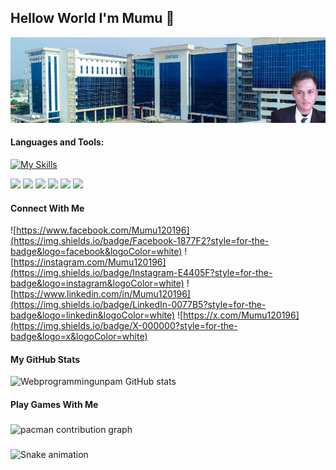 ## Hellow World I'm Mumu 👋
![Mumu](img/mumu.png)

#### Languages and Tools:

[![My Skills](https://skillicons.dev/icons?i=html,css,js,php,bootstrap,laravel,&theme=light)](https://skillicons.dev)

<img src="https://img.shields.io/badge/HTML5-E34F26?style=for-the-badge&logo=html5&logoColor=white" /> <img src="https://img.shields.io/badge/CSS3-1572B6?style=for-the-badge&logo=css3&logoColor=white" />
<img src="https://img.shields.io/badge/JavaScript-323330?style=for-the-badge&logo=javascript&logoColor=F7DF1E" />
<img src="https://img.shields.io/badge/PHP-777BB4?style=for-the-badge&logo=php&logoColor=white" />
<img src="https://img.shields.io/badge/Bootstrap-563D7C?style=for-the-badge&logo=bootstrap&logoColor=white" />
<img src="https://img.shields.io/badge/Laravel-FF2D20?style=for-the-badge&logo=laravel&logoColor=white" />


#### Connect With Me
![https://www.facebook.com/Mumu120196](https://img.shields.io/badge/Facebook-1877F2?style=for-the-badge&logo=facebook&logoColor=white)
![https://instagram.com/Mumu120196](https://img.shields.io/badge/Instagram-E4405F?style=for-the-badge&logo=instagram&logoColor=white)
![https://www.linkedin.com/in/Mumu120196](https://img.shields.io/badge/LinkedIn-0077B5?style=for-the-badge&logo=linkedin&logoColor=white)
![https://x.com/Mumu120196](https://img.shields.io/badge/X-000000?style=for-the-badge&logo=x&logoColor=white)


#### My GitHub Stats

![Webprogrammingunpam GitHub stats](https://github-readme-stats.vercel.app/api?username=Webprogrammingunpam&show_icons=true&bg_color=00000000)


<h4 align="left">Play Games With Me</h4>

###

<picture>
  <source media="(prefers-color-scheme: dark)" srcset="https://raw.githubusercontent.com/Webprogrammingunpam/Webprogrammingunpam/output/pacman-contribution-graph-dark.svg">
  <source media="(prefers-color-scheme: light)" srcset="https://raw.githubusercontent.com/Webprogrammingunpam/Webprogrammingunpam/output/pacman-contribution-graph.svg">
  <img alt="pacman contribution graph" src="https://raw.githubusercontent.com/Webprogrammingunpam/Webprogrammingunpam/output/pacman-contribution-graph.svg">
</picture>

###

<img src="https://raw.githubusercontent.com/Webprogrammingunpam/Webprogrammingunpam/output/snake.svg" alt="Snake animation" />

###
